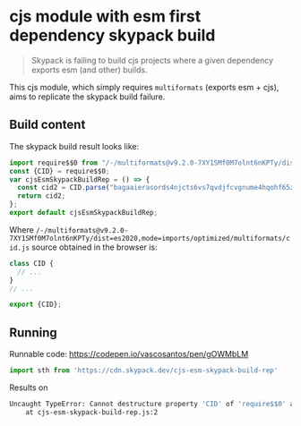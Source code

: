 # cjs module with esm first dependency skypack build

> Skypack is failing to build cjs projects where a given dependency exports esm (and other) builds.

This cjs module, which simply requires `multiformats` (exports esm + cjs), aims to replicate the skypack build failure.

## Build content

The skypack build result looks like:

```js
import require$$0 from "/-/multiformats@v9.2.0-7XY1SMf0M7olnt6nKPTy/dist=es2020,mode=imports/optimized/multiformats/cid.js";
const {CID} = require$$0;
var cjsEsmSkypackBuildRep = () => {
  const cid2 = CID.parse("bagaaierasords4njcts6vs7qvdjfcvgnume4hqohf65zsfguprqphs3icwea");
  return cid2;
};
export default cjsEsmSkypackBuildRep;
```

Where `/-/multiformats@v9.2.0-7XY1SMf0M7olnt6nKPTy/dist=es2020,mode=imports/optimized/multiformats/cid.js` source obtained in the browser is:

```js
class CID {
  // ...
}
// ...

export {CID};
```

## Running

Runnable code: https://codepen.io/vascosantos/pen/gOWMbLM

```js
import sth from 'https://cdn.skypack.dev/cjs-esm-skypack-build-rep'
```

Results on

```sh
Uncaught TypeError: Cannot destructure property 'CID' of 'require$$0' as it is null.
    at cjs-esm-skypack-build-rep.js:2
```
